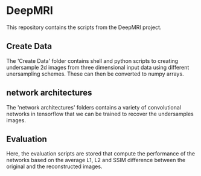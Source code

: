 # DeepMRI
This repository contains the scripts from the DeepMRI project. 

## Create Data 
The 'Create Data' folder contains shell and python scripts to creating undersample 2d images from three dimensional input data using different unersampling schemes. These can then be converted to numpy arrays.

## network architectures
The 'network architectures' folders contains a variety of convolutional networks in tensorflow that we can be trained to recover the undersamples images.

## Evaluation
Here, the evaluation scripts are stored that compute the performance of the networks based on the average L1, L2 and SSIM difference between the original and the reconstructed images.

